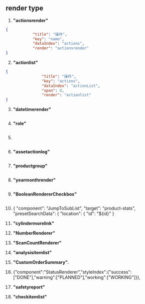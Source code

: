 
## render type #

1. **"actionsrender"**  
```json
{
            "title": "操作",
            "key": "name",
            "dataIndex": "actions",
            "render": "actionsrender"
}

```

2. **"actionlist"**  
```json
{
                "title": "操作",
                "key": "actions",
                "dataIndex": "actionList",
                "span": 0,
                "render": "actionlist"
}
```

3. **"datetimerender"**  
```json

```


4. **"role"** 
```json

```



5. 
```json

```


6. **"assetactionlog"**  
```json

```



7. **"productgroup"**  
```json

```



8. **"yearmonthrender"** 
```json

```



9. **"BooleanRendererCheckbox"**  
```json

```



10.  {
                "component": "JumpToSubList",
                "target": "product-stats",
                "presetSearchData": {
                  "location": {
                    "id": "${id}"
                  }

                  

11. **"cylindermorelink"** 

12. **"NumberRenderer"**  


13. **"ScanCountRenderer"**  


14. **"analysisitemlist"**  


15. **"CustomOrderSummary".**  



16. {"component":"StatusRenderer","styleIndex":{"success":["DONE"],"warning":["PLANNED"],"working":["WORKING"]}},


17. **"safetyreport"**  


18. **"checkitemlist"**  


